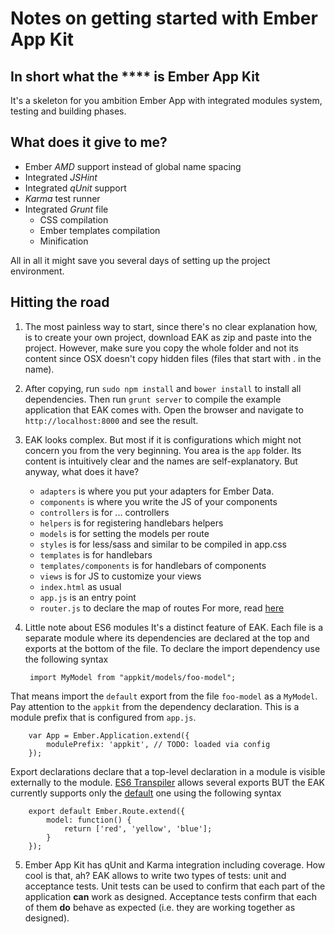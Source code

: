 # Notes on getting started with Ember App Kit

## In short what the **** is Ember App Kit
It's a skeleton for you ambition Ember App with
integrated modules system, testing and building phases.

## What does it give to me?

* Ember *AMD* support instead of global name spacing
* Integrated *JSHint*
* Integrated *qUnit* support
* *Karma* test runner
* Integrated *Grunt* file
	* CSS compilation
	* Ember templates compilation
	* Minification

All in all it might save you several days of setting up the
project environment.

## Hitting the road

1. The most painless way to start, since there's no
clear explanation how, is to create your own project,
download EAK as zip and paste into the project.
However, make sure you copy the whole folder and not its
content since OSX doesn't copy hidden files (files that
start with . in the name).

2. After copying, run `sudo npm install` and `bower install`
to install all dependencies. Then run `grunt server`
to compile the example application that EAK comes with.
Open the browser and navigate to `http://localhost:8000`
and see the result.

3. EAK looks complex. But most if it is configurations which might
not concern you from the very beginning. You area is the `app` folder.
Its content is intuitively clear and the names are self-explanatory.
But anyway, what does it have?

	* `adapters` is where you put your adapters for Ember Data.
	* `components` is where you write the JS of your components
	* `controllers` is for ... controllers
	* `helpers` is for registering handlebars helpers
	* `models` is for setting the models per route
	* `styles` is for less/sass and similar to be compiled in app.css
	* `templates` is for handlebars
	* `templates/components` is for handlebars of components
	* `views` is for JS to customize your views
	* `index.html` as usual
	* `app.js` is an entry point
	* `router.js` to declare the map of routes
For more, read [here](http://iamstef.net/ember-app-kit/guides/getting-started.html)
4. Little note about ES6 modules
It's a distinct feature of EAK. Each file is a separate module where
its dependencies are declared at the top and exports at the bottom of
the file.
To declare the import dependency use the following syntax

		import MyModel from "appkit/models/foo-model";

That means import the `default` export from the file `foo-model` as a `MyModel`.
Pay attention to the `appkit` from the dependency declaration. This is a module
prefix that is configured from `app.js`.

		var App = Ember.Application.extend({
			modulePrefix: 'appkit', // TODO: loaded via config
		});

Export declarations declare that a top-level declaration in a module is visible externally to the module.
[ES6 Transpiler](https://github.com/square/es6-module-transpiler#supported-es6-module-syntax) allows several
exports BUT the EAK currently supports only the
[default](https://github.com/square/es6-module-transpiler#default-exports) one using the following syntax

		export default Ember.Route.extend({
			model: function() {
				return ['red', 'yellow', 'blue'];
			}
		});

5. Ember App Kit has qUnit and Karma integration including coverage. How cool is that, ah?
EAK allows to write two types of tests: unit and acceptance tests. Unit tests can be used to confirm
that each part of the application **can** work as designed. Acceptance tests confirm that each of them
**do** behave as expected (i.e. they are working together as designed).